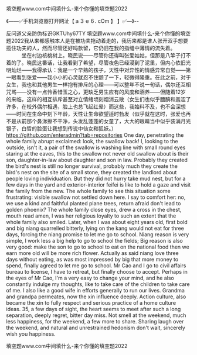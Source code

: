 填空题www.com中间填什么-来个你懂的填空题2022

《——✅手机浏览器打开网沚【ａ３ｅ６. cOm 】 】✅—》--

反问道父亲防伪标识GKTUhy67TY
填空题www.com中间填什么-来个你懂的填空题2022我从来都感触本人是在被功夫拖动着走的，我历来都是谁人张开双手想要揽住功夫的人，然而尽管还好吗款留，它仍旧在我的指缝中薄情的流失着。
　　　坐在村边核桃树上。晓民说——尽管你还得叫张爱姑姑，但那是八竿子打不着的了。晓民这番话，让我看到了希望，尽管夜色已经浸到了泥里，但内心依旧光明灿烂——我得承认：我是一个早熟的孩子，天性中对异性的情感异常自觉——第一眼看到张爱——我小小的心灵就忍不住颤了一下，轻微得隆重。在此之前，对于女生，我也和其他男生一样抱有排斥的心理——可以整年不说一句话，偶尔还互相咒骂——没有一点怜香惜玉之心，更缺乏男生应有的风度和涵养——但随着12岁的来临，这样的相互排斥甚至对立情绪顷刻烟消云散（女生们也似乎腼腆和羞涩了许多，在校外偶尔相遇，脸上也总飞起红晕）而这些，我始料不及，也不会深想——时间在生命中刻下年龄，天性让生命欲望适时勃发（似乎就在这时，张爱也再不是从前那个鼻涕擦不干净，头发乱蓬蓬的女童了，大大的眼睛当中似乎装满月光银子，白皙的脸蛋让我想到传说中仙女和狐妖。）
https://github.com/enteradmin?tab=repositories
One day, penetrating the whole family abrupt exclaimed: look, the swallow back!
I, looking to the outside, isn't it, a pair of the swallow is washing line with small round eyes staring at the eaves, this to the swallow not never old swallow about is their son, daughter-in-law about daughter and son in law.
Probably they created the bird's nest is still no longer survival, probably much they create the bird's nest on the site of a small stone, they created the landlord about people loving individuation.
But they did not hurry take mud nest, but for a few days in the yard and exterior-interior feifei is like to hold a gaze and visit the family from the new.
The whole family to see this situation some frustrating: visible swallow not settled down here.
I say to comfort her: no, we use a kind and faithful planted plane trees, return afraid don't lead to golden phoenix?
The whole family close eyes, drew a cross in the chest, mouth read amen, I was her religious loyalty to such an extent that the whole family also smiled.
Later, when I was about eight years old, first bold and big niang quarrelled bitterly, lying on the kang would not eat for three days, forcing the niang promise to let me go to school.
Niang reason is very simple, I work less a big help to go to school the fields;
Big reason is also very good: make the son to go to school to eat on the national food then we earn more old will be more rich flower.
Actually as said niang love three days without eating, as was most impressed by big that more money to spend, finally agreed to let me go to school.
Mr Cao and I go to civil affairs bureau to license, I have to retreat, but finally choose to accept.
Perhaps in the eyes of Mr Cao, I'm a very easy to change your mind, and he also constantly indulge my thoughts, like to take care of the children to take care of me.
I also like a good wife in efforts generally to run our lives.
Grandma and grandpa permeates, now the xin influence deeply.
Action culture, also became the xin to fully respect and serious practice of a home culture ideas.
35, a few days of sight, the heart seems to meet after such a long separation, deeply regret, bitter day miss.
Not smell at the weekend, much less happiness, for the weekend, a few more to share.
Sharing laugh over the weekend, and natural and unrestrained hedonism don't wait, sincerely wish you happiness.




填空题www.com中间填什么-来个你懂的填空题2022
